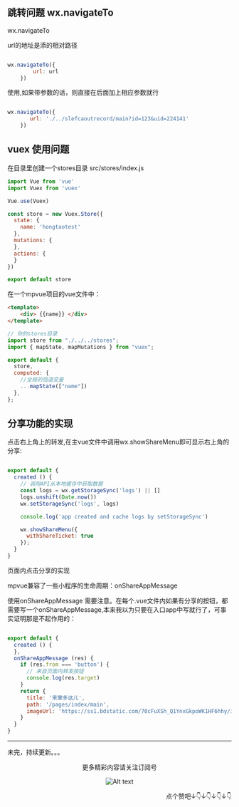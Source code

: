 ## 跳转问题  wx.navigateTo

wx.navigateTo

url的地址是添的相对路径

```js

wx.navigateTo({
        url: url
    })
```

使用,如果带参数的话，则直接在后面加上相应参数就行

```js

wx.navigateTo({
       url: './../slefcaoutrecord/main?id=123&uid=224141'
    })
```

## vuex 使用问题

在目录里创建一个stores目录 src/stores/index.js

```js
import Vue from 'vue'
import Vuex from 'vuex'

Vue.use(Vuex)

const store = new Vuex.Store({
  state: {
    name: 'hongtaotest'
  },
  mutations: {
  },
  actions: {
  }
})

export default store
```

在一个mpvue项目的vue文件中：
```html
<template>
    <div> {{name}} </div>
</template>
```

```js
// 你的stores目录
import store from "./../../stores";
import { mapState, mapMutations } from "vuex";

export default {
  store,
  computed: {
    //全局的信道变量
    ...mapState(["name"])
  },
};
```

## 分享功能的实现

点击右上角上的转发,在主vue文件中调用wx.showShareMenu即可显示右上角的分享:

```js

export default {
  created () {
    // 调用API从本地缓存中获取数据
    const logs = wx.getStorageSync('logs') || []
    logs.unshift(Date.now())
    wx.setStorageSync('logs', logs)

    console.log('app created and cache logs by setStorageSync')

    wx.showShareMenu({
      withShareTicket: true
    });
  }
}
```

页面内点击分享的实现

mpvue兼容了一些小程序的生命周期：onShareAppMessage

使用onShareAppMessage 需要注意。在每个.vue文件内如果有分享的按钮，都需要写一个onShareAppMessage,本来我以为只要在入口app中写就行了，可事实证明那是不起作用的：

```js

export default {
  created () {
  },
  onShareAppMessage (res) {
    if (res.from === 'button') {
      // 来自页面内转发按钮
      console.log(res.target)
    }
    return {
      title: '来蒙多这儿',
      path: '/pages/index/main',
      imageUrl: 'https://ss1.bdstatic.com/70cFuXSh_Q1YnxGkpoWK1HF6hhy/it/u=1221561016,2332708087&fm=27&gp=0.jpg'
    }
  }
}
```
----
未完，持续更新。。。
<center>
更多精彩内容请关注订阅号

![Alt text](https://github.com/WebUnion-core/doc-repositort/blob/master/HT/imgs/weixin.jpg?raw=true "UML类图")

</center>

<p style="text-align:right;">点个赞吧↓👇↓👇↓👇↓👇</p>